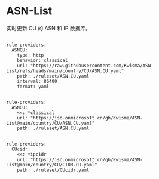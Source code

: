 
# ASN-List

实时更新 CU 的 ASN 和 IP 数据库。

<pre><code class="language-javascript">
rule-providers:
  ASNCU:
    type: http
    behavior: classical
    url: "https://raw.githubusercontent.com/Kwisma/ASN-List/refs/heads/main/country/CU/ASN.CU.yaml"
    path: ./ruleset/ASN.CU.yaml
    interval: 86400
    format: yaml
</code></pre>

<pre><code class="language-javascript">
rule-providers:
  ASNCU:
    <<: *classical
    url: "https://jsd.onmicrosoft.cn/gh/Kwisma/ASN-List@main/country/CU/ASN.CU.yaml"
    path: ./ruleset/ASN.CU.yaml
</code></pre>

<pre><code class="language-javascript">
rule-providers:
  CUcidr:
    <<: *ipcidr
    url: "https://jsd.onmicrosoft.cn/gh/Kwisma/ASN-List@main/country/CU/CIDR.CU.yaml"
    path: ./ruleset/CUcidr.yaml
</code></pre>